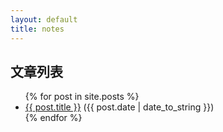 ```yaml
---
layout: default
title: notes
---
```

## 文章列表
<ul>
  {% for post in site.posts %}
    <li>
      <a href="{{site.baseurl}}{{ post.url }}">{{ post.title }}</a><span>    ({{ post.date | date_to_string }})    </span>
    </li>
  {% endfor %}
</ul>
